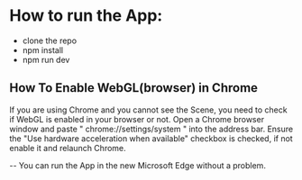 # How to run the App:
- clone the repo
- npm install
- npm run dev


## How To Enable WebGL(browser) in Chrome
If you are using Chrome and you cannot see the Scene, you need to check if WebGL is enabled in your browser or not. 
Open a Chrome browser window and paste " chrome://settings/system " into the address bar.
Ensure the "Use hardware acceleration when available" checkbox is checked, if not enable it and relaunch Chrome. 

-- You can run the App in the new Microsoft Edge without a problem. 